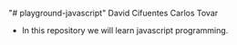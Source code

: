 "# playground-javascript" 
David Cifuentes
Carlos Tovar
* In this repository we will learn javascript programming.
